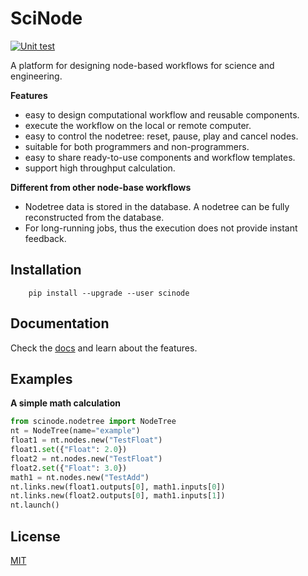 # SciNode

[![Unit test](https://github.com/scinode/scinode/actions/workflows/scinode_test.yaml/badge.svg)](https://github.com/scinode/scinode/actions/workflows/scinode_test.yaml)

A platform for designing node-based workflows for science and engineering.


**Features**

- easy to design computational workflow and reusable components.
- execute the workflow on the local or remote computer.
- easy to control the nodetree: reset, pause, play and cancel nodes.
- suitable for both programmers and non-programmers.
- easy to share ready-to-use components and workflow templates.
- support high throughput calculation.



**Different from other node-base workflows**

- Nodetree data is stored in the database. A nodetree can be fully reconstructed from the database.
- For long-running jobs, thus the execution does not provide instant feedback.


## Installation

```console
    pip install --upgrade --user scinode
```


## Documentation
Check the [docs](https://scinode.readthedocs.io/en/latest/) and learn about the features.

## Examples
**A simple math calculation**

```python
from scinode.nodetree import NodeTree
nt = NodeTree(name="example")
float1 = nt.nodes.new("TestFloat")
float1.set({"Float": 2.0})
float2 = nt.nodes.new("TestFloat")
float2.set({"Float": 3.0})
math1 = nt.nodes.new("TestAdd")
nt.links.new(float1.outputs[0], math1.inputs[0])
nt.links.new(float2.outputs[0], math1.inputs[1])
nt.launch()
```

## License
[MIT](http://opensource.org/licenses/MIT)
